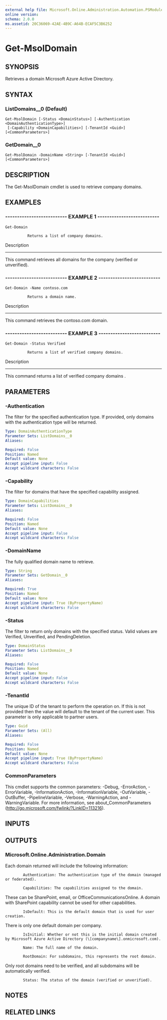 ```yaml
---
external help file: Microsoft.Online.Administration.Automation.PSModule.dll-Help.xml
online version: 
schema: 2.0.0
ms.assetid: 20C36069-42AE-4B9C-A64B-ECAF5C3B6252
---
```


# Get-MsolDomain

## SYNOPSIS
Retrieves a domain Microsoft Azure Active Directory.

## SYNTAX

### ListDomains__0 (Default)
```
Get-MsolDomain [-Status <DomainStatus>] [-Authentication <DomainAuthenticationType>]
 [-Capability <DomainCapabilities>] [-TenantId <Guid>] [<CommonParameters>]
```

### GetDomain__0
```
Get-MsolDomain -DomainName <String> [-TenantId <Guid>] [<CommonParameters>]
```

## DESCRIPTION
The Get-MsolDomain cmdlet is used to retrieve company domains.

## EXAMPLES

### -------------------------- EXAMPLE 1 --------------------------
```
Get-Domain

          Returns a list of company domains.
```

Description

-----------

This command retrieves all domains for the company (verified or unverified).

### -------------------------- EXAMPLE 2 --------------------------
```
Get-Domain -Name contoso.com

          Returns a domain name.
```

Description

-----------

This command retrieves the contoso.com domain.

### -------------------------- EXAMPLE 3 --------------------------
```
Get-Domain -Status Verified

          Returns a list of verified company domains.
```

Description

-----------

This command returns a list of verified company domains .

## PARAMETERS

### -Authentication
The filter for the specified authentication type.
If provided, only domains with the authentication type will be returned.

```yaml
Type: DomainAuthenticationType
Parameter Sets: ListDomains__0
Aliases: 

Required: False
Position: Named
Default value: None
Accept pipeline input: False
Accept wildcard characters: False
```

### -Capability
The filter for domains that have the specified capability assigned.

```yaml
Type: DomainCapabilities
Parameter Sets: ListDomains__0
Aliases: 

Required: False
Position: Named
Default value: None
Accept pipeline input: False
Accept wildcard characters: False
```

### -DomainName
The fully qualified domain name to retrieve.

```yaml
Type: String
Parameter Sets: GetDomain__0
Aliases: 

Required: True
Position: Named
Default value: None
Accept pipeline input: True (ByPropertyName)
Accept wildcard characters: False
```

### -Status
The filter to return only domains with the specified status.
Valid values are Verified, Unverified, and PendingDeletion.

```yaml
Type: DomainStatus
Parameter Sets: ListDomains__0
Aliases: 

Required: False
Position: Named
Default value: None
Accept pipeline input: False
Accept wildcard characters: False
```

### -TenantId
The unique ID of the tenant to perform the operation on.
If this is not provided then the value will default to the tenant of the current user.
This parameter is only applicable to partner users.

```yaml
Type: Guid
Parameter Sets: (All)
Aliases: 

Required: False
Position: Named
Default value: None
Accept pipeline input: True (ByPropertyName)
Accept wildcard characters: False
```

### CommonParameters
This cmdlet supports the common parameters: -Debug, -ErrorAction, -ErrorVariable, -InformationAction, -InformationVariable, -OutVariable, -OutBuffer, -PipelineVariable, -Verbose, -WarningAction, and -WarningVariable. For more information, see about_CommonParameters (http://go.microsoft.com/fwlink/?LinkID=113216).

## INPUTS

## OUTPUTS

### Microsoft.Online.Administration.Domain
Each domain returned will include the following information:

            Authentication: The authentication type of the domain (managed or federated).

            Capabilities: The capabilities assigned to the domain.
These can be SharePoint, email, or OfficeCommunicationsOnline.
A domain with SharePoint capability cannot be used for other capabilities.

            IsDefault: This is the default domain that is used for user creation.
There is only one default domain per company.

            IsInitial: Whether or not this is the initial domain created by Microsoft Azure Active Directory (\[companyname\].onmicrosoft.com).

            Name: The full name of the domain.

            RootDomain: For subdomains, this represents the root domain.
Only root domains need to be verified, and all subdomains will be automatically verified.

            Status: The status of the domain (verified or unverified).

## NOTES

## RELATED LINKS


